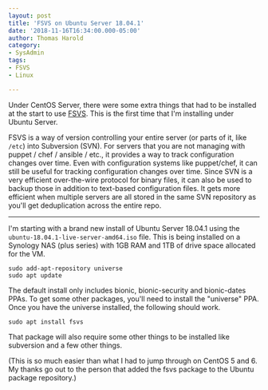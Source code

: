 ```yaml
---
layout: post
title: 'FSVS on Ubuntu Server 18.04.1'
date: '2018-11-16T16:34:00.000-05:00'
author: Thomas Harold
category:
- SysAdmin
tags:
- FSVS
- Linux

---
```


Under CentOS Server, there were some extra things that had to be installed at the start to use [FSVS](http://fsvs.tigris.org/).  This is the first time that I'm installing under Ubuntu Server.

FSVS is a way of version controlling your entire server (or parts of it, like `/etc`) into Subversion (SVN).  For servers that you are not managing with puppet / chef / ansible / etc., it provides a way to track configuration changes over time.  Even with configuration systems like puppet/chef, it can still be useful for tracking configuration changes over time.  Since SVN is a very efficient over-the-wire protocol for binary files, it can also be used to backup those in addition to text-based configuration files.  It gets more efficient when multiple servers are all stored in the same SVN repository as you'll get deduplication across the entire repo.

---

I'm starting with a brand new install of Ubuntu Server 18.04.1 using the `ubuntu-18.04.1-live-server-amd64.iso` file.  This is being installed on a Synology NAS (plus series) with 1GB RAM and 1TB of drive space allocated for the VM.

    sudo add-apt-repository universe
    sudo apt update

The default install only includes bionic, bionic-security and bionic-dates PPAs.  To get some other packages, you'll need to install the "universe" PPA.  Once you have the universe installed, the following should work.

    sudo apt install fsvs

That package will also require some other things to be installed like subversion and a few other things.

(This is so much easier than what I had to jump through on CentOS 5 and 6.  My thanks go out to the person that added the fsvs package to the Ubuntu package repository.)


